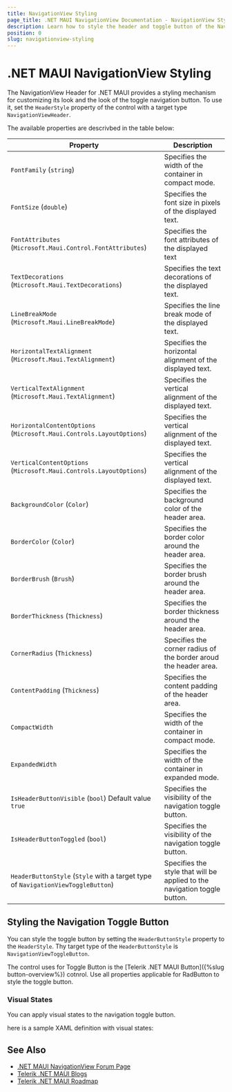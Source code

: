 ```yaml
---
title: NavigationView Styling
page_title: .NET MAUI NavigationView Documentation - NavigationView Styling
description: Learn how to style the header and toggle button of the NavigationView control for .NET MAUI. 
position: 0
slug: navigationview-styling
---
```


# .NET MAUI NavigationView Styling

The NavigationView Header for .NET MAUI provides a styling mechanism for customizing its look and the look of the toggle navigation button.
To use it, set the `HeaderStyle` property of the control with a target type `NavigationViewHeader`.

The available properties are descrivbed in the table below:

| Property | Description |
| -------- | ----------- |
| `FontFamily` (`string`) | Specifies the width of the container in compact mode. |
| `FontSize` (`double`) | Specifies the font size in pixels of the displayed text. |
| `FontAttributes` (`Microsoft.Maui.Control.FontAttributes`) | Specifies the font attributes of the displayed text |
| `TextDecorations` (`Microsoft.Maui.TextDecorations`) | Specifies the text decorations of the displayed text. |
| `LineBreakMode` (`Microsoft.Maui.LineBreakMode`) | Specifies the line break mode of the displayed text. |
| `HorizontalTextAlignment` (`Microsoft.Maui.TextAlignment`) | Specifies the horizontal alignment of the displayed text. |
| `VerticalTextAlignment` (`Microsoft.Maui.TextAlignment`) | Specifies the vertical alignment of the displayed text. |
| `HorizontalContentOptions` (`Microsoft.Maui.Controls.LayoutOptions`) | Specifies the vertical alignment of the displayed text. |
| `VerticalContentOptions` (`Microsoft.Maui.Controls.LayoutOptions`) | Specifies the vertical alignment of the displayed text. |
| `BackgroundColor` (`Color`) | Specifies the background color of the header area. |
| `BorderColor` (`Color`) | Specifies the border color around the header area. |
| `BorderBrush` (`Brush`) | Specifies the border brush around the header area. |
| `BorderThickness` (`Thickness`) | Specifies the border thickness around the header area. |
| `CornerRadius` (`Thickness`) | Specifies the corner radius of the border aroud the header area. |
| `ContentPadding` (`Thickness`) | Specifies the content padding of the header area. |
| `CompactWidth` | Specifies the width of the container in compact mode. |
| `ExpandedWidth` | Specifies the width of the container in expanded mode. |
| `IsHeaderButtonVisible` (`bool`) Default value `true` | Specifies the visibility of the navigation toggle button. |
| `IsHeaderButtonToggled` (`bool`) | Specifies the visibility of the navigation toggle button. |
| `HeaderButtonStyle` (`Style` with a target type of `NavigationViewToggleButton`) | Specifies the style that will be applied to the navigation toggle button. |

## Styling the Navigation Toggle Button 

You can style the toggle button by setting the `HeaderButtonStyle` property to the `HeaderStyle`. Thy target type of the `HeaderButtonStyle` is `NavigationViewToggleButton`.

The control uses for Toggle Button is the [Telerik .NET MAUI Button]({%slug button-overview%}) cotnrol. Use all properties applicable for RadButton to style the toggle button.

### Visual States

You can apply visual states to the navigation toggle button. 

here is a sample XAML definition with visual states:

<snippet id='navigationview-togglebutton-styling' />

## See Also

- [.NET MAUI NavigationView Forum Page](https://www.telerik.com/forums/maui?tagId=1978)
- [Telerik .NET MAUI Blogs](https://www.telerik.com/blogs/mobile-net-maui)
- [Telerik .NET MAUI Roadmap](https://www.telerik.com/support/whats-new/maui-ui/roadmap)
